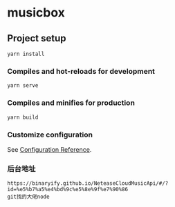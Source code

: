 # musicbox

## Project setup
```
yarn install
```

### Compiles and hot-reloads for development
```
yarn serve
```

### Compiles and minifies for production
```
yarn build
```

### Customize configuration
See [Configuration Reference](https://cli.vuejs.org/config/).

### 后台地址
```
https://binaryify.github.io/NeteaseCloudMusicApi/#/?id=%e5%b7%a5%e4%bd%9c%e5%8e%9f%e7%90%86
git找的大佬node
